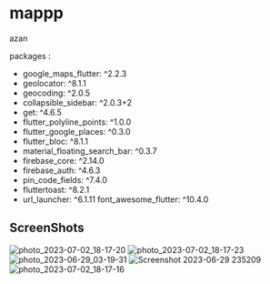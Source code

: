# mappp
 azan


packages :
- google_maps_flutter: ^2.2.3
- geolocator: ^8.1.1
-  geocoding: ^2.0.5
- collapsible_sidebar: ^2.0.3+2
-  get: ^4.6.5
- flutter_polyline_points: ^1.0.0
- flutter_google_places: ^0.3.0
-  flutter_bloc: ^8.1.1
- material_floating_search_bar: ^0.3.7
-  firebase_core: ^2.14.0
-  firebase_auth: ^4.6.3
- pin_code_fields: ^7.4.0
- fluttertoast: ^8.2.1
-  url_launcher: ^6.1.11
  font_awesome_flutter: ^10.4.0


<h2 align="start">ScreenShots</h2>

![photo_2023-07-02_18-17-20](https://github.com/ahmedroa/googleMap/assets/105372011/3e208222-a910-438c-a55e-c23ca851f604)
![photo_2023-07-02_18-17-23](https://github.com/ahmedroa/googleMap/assets/105372011/0980d848-5b8b-4c48-8f58-6385d7570841)
![photo_2023-06-29_03-19-31](https://github.com/ahmedroa/googleMap/assets/105372011/ae372d5f-fc0e-42f7-9fb3-ff9e457e0c86)
![Screenshot 2023-06-29 235209](https://github.com/ahmedroa/googleMap/assets/105372011/c1be97c4-0ccc-4c07-8aa3-d47f8574de2e)
![photo_2023-07-02_18-17-16](https://github.com/ahmedroa/googleMap/assets/105372011/2f36dc63-3d07-428b-a735-89ee8fbe4186)
